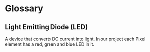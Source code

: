 # Glossary

## Light Emitting Diode (LED)

A device that converts DC current into light.  In our project each Pixel element has a red, green and blue LED in it.